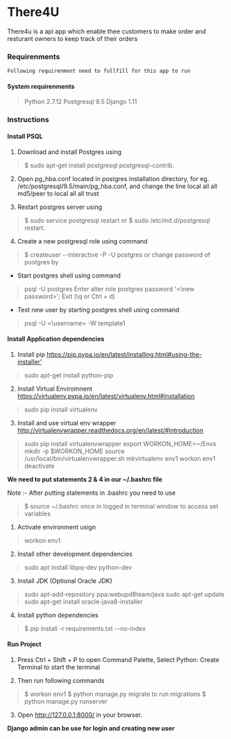 # There4U
There4u is a api app which enable thee customers to make order and resturant owners to keep track of their orders

### Requirenments
    Following requirenment need to fullfill for this app to run

#### System requirenments

> Python 2.7.12
> Postgresql 9.5
> Django 1.11


### Instructions 

#### Install PSQL

1. Download and install Postgres using 
> $ sudo apt-get install postgresql postgresql-contrib.

2. Open pg_hba.conf located in postgres installation directory, for eg. /etc/postgresql/9.5/main/pg_hba.conf, and              change the line
    local   all   all    md5/peer 
    to 
    local   all   all    trust

3. Restart postgres server using 
> $ sudo service postgresql restart 
 or
> $ sudo /etc/init.d/postgresql restart.

4. Create a new postgresql role using command 
> $ createuser --interactive -P -U postgres 
    or change password of postgres by

- Start postgres shell using command
> psql -U postgres
    Enter
> alter role postgres password '<\new password>';
    Exit (\q or Ctrl + d)

- Test new user by starting postgres shell using command 
> psql -U <\username> -W template1

#### Install Application dependencies

1. Install pip  https://pip.pypa.io/en/latest/installing.html#using-the-installer’

> sudo apt-get install python-pip

2. Install Virtual Enviromnent https://virtualenv.pypa.io/en/latest/virtualenv.html#installation

> sudo pip install virtualenv

3. Install and use virtual env wrapper http://virtualenvwrapper.readthedocs.org/en/latest/#introduction

> sudo pip install virtualenvwrapper
> export WORKON_HOME=~/Envs
> mkdir -p $WORKON_HOME
> source /usr/local/bin/virtualenvwrapper.sh
> mkvirtualenv env1
> workon env1
> deactivate
   
**We need to put statements 2 & 4 in our ~/.bashrc file**

Note :- After putting statements in .bashrc you need to use 
> $ source ~/.bashrc 
once in logged in terminal window to access set variables

1. Activate environment usign

> workon env1

2. Install other development dependencies

> sudo apt install libpq-dev python-dev

3. Install JDK (Optional Oracle JDK) 

> sudo apt-add-repository ppa:webupd8team/java
> sudo apt-get update
> sudo apt-get install oracle-java8-installer

4. Install python dependencies

> $ pip install -r requirements.txt --no-index 

#### Run Project

1. Press Ctrl + Shift + P to open Command Palette, Select Python: Create Terminal to start the terminal

2. Then run following commands 
> $ workon env1
> $ python manage.py migrate to run migrations
> $ python manage.py runserver

3. Open http://127.0.0.1:8000/ in your browser.

**Django admin can be use for login and creating new user**
